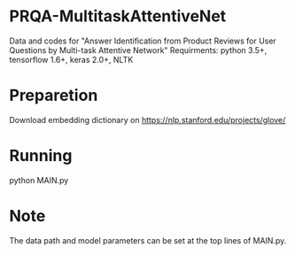 # PRQA-MultitaskAttentiveNet
Data and codes for "Answer Identification from Product Reviews for User Questions by Multi-task Attentive Network"
Requirments: python 3.5+, tensorflow 1.6+, keras 2.0+, NLTK

# Preparetion 
Download embedding dictionary on https://nlp.stanford.edu/projects/glove/

# Running
python MAIN.py

# Note
The data path and model parameters can be set at the top lines of MAIN.py.

